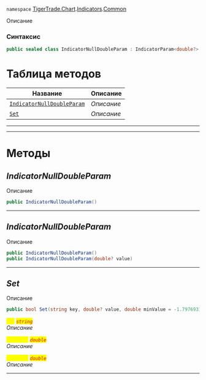 
`namespace` [TigerTrade.Chart](../../../TigerTrade.Chart.md).[Indicators](../../../TigerTrade.Chart/Indicators.md).[Common](../../../TigerTrade.Chart/Indicators/Common.md)


Описание

### Синтаксис
```csharp
public sealed class IndicatorNullDoubleParam : IndicatorParam<double?>
```


# Таблица методов
| Название | Описание |
| --- | --- |
| [`IndicatorNullDoubleParam`](./IndicatorNullDoubleParam.cs/Методы/IndicatorNullDoubleParam.md) | *Описание* |
| [`Set`](./IndicatorNullDoubleParam.cs/Методы/Set.md) | *Описание* |





***  
***  
# Методы

## *IndicatorNullDoubleParam*
Описание

```csharp
public IndicatorNullDoubleParam()
```

***                

## *IndicatorNullDoubleParam*
Описание

```csharp
public IndicatorNullDoubleParam()
public IndicatorNullDoubleParam(double? value)
```

***                

## *Set*
Описание

```csharp
public bool Set(string key, double? value, double minValue = -1.7976931348623157E+308, double maxValue = 1.7976931348623157E+308)
```

<mark style="color:yellow;">`key`</mark> <mark style="color:red;">*`string`*</mark>  
 *Описание*  

<mark style="color:yellow;">`minValue`</mark> <mark style="color:red;">*`double`*</mark>  
 *Описание*  

<mark style="color:yellow;">`maxValue`</mark> <mark style="color:red;">*`double`*</mark>  
 *Описание*  


***                


